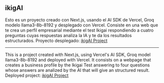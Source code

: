 

## ikigAI

Esto es un proyecto creado con Next.js, usando el AI SDK de Vercel, Groq modelo llama3-8b-8192 y desplegado con Vercel.
Consiste en una web que te crea un perfil empresarial mediante el test Ikigai respondiendo a cuatro preguntas cuyas respuestas analiza la IA y te da los resultados estructurados.
Proyecto desplegado: <a href="https://ikig-ai-hanangks-projects.vercel.app/">ikigAI Project</a>

--------------------------------------------------------------------------------------------------------------------------------------------------------------------------------------------

This is a project created with Next.js, using Vercel's AI SDK, Groq model llama3-8b-8192 and deployed with Vercel.
It consists on a webpage that creates a business profile by the Ikigai Test answering to four questions whose answers are analized by the AI that will give an structured result.
Deployed project: <a href="https://ikig-ai-hanangks-projects.vercel.app/">ikigAI Project</a>
